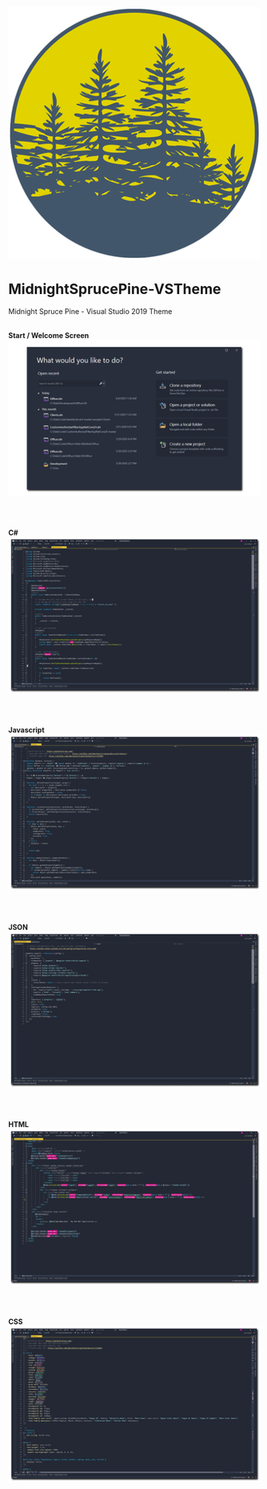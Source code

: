 ![Logo](/Img/icon.png)


# MidnightSprucePine-VSTheme
Midnight Spruce Pine - Visual Studio 2019 Theme
<br/>
<br/>

**Start / Welcome Screen**
![C#](/Img/welcome.png)

<br/>
<br/>

**C#**
![C#](/Img/csharp.png)

<br/>
<br/>

**Javascript**
![C#](/Img/js.png)

<br/>
<br/>

**JSON**
![C#](/Img/json.png)

<br/>
<br/>

**HTML**
![C#](/Img/html.png)

<br/>
<br/>

**CSS**
![C#](/Img/css.png)

